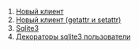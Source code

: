 1. [Новый клиент](https://replit.com/@PolinaLazebniko/t3-lr1-g11#main.py)
2. [Новый клиент (getattr и setattr)](https://replit.com/@PolinaLazebniko/sem4-t3-attrs#main.py)
3. [Sqlite3](https://replit.com/@PolinaLazebniko/sem4-t2-lr5-2#main.py)
4. [Декораторы sqlite3 пользователи](https://replit.com/@PolinaLazebniko/Diekoratory-2#main.py)
